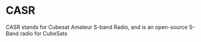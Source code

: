 # CASR
CASR stands for Cubesat Amateur S-band Radio, and is an open-source S-Band radio for CubeSats
